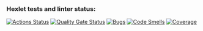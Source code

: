 ### Hexlet tests and linter status:
[![Actions Status](https://github.com/vvvilkha/java-project-78/actions/workflows/hexlet-check.yml/badge.svg)](https://github.com/vvvilkha/java-project-78/actions)
[![Quality Gate Status](https://sonarcloud.io/api/project_badges/measure?project=vvvilkha_java-project-78&metric=alert_status)](https://sonarcloud.io/summary/new_code?id=vvvilkha_java-project-78)
[![Bugs](https://sonarcloud.io/api/project_badges/measure?project=vvvilkha_java-project-78&metric=bugs)](https://sonarcloud.io/summary/new_code?id=vvvilkha_java-project-78)
[![Code Smells](https://sonarcloud.io/api/project_badges/measure?project=vvvilkha_java-project-78&metric=code_smells)](https://sonarcloud.io/summary/new_code?id=vvvilkha_java-project-78)
[![Coverage](https://sonarcloud.io/api/project_badges/measure?project=vvvilkha_java-project-78&metric=coverage)](https://sonarcloud.io/summary/new_code?id=vvvilkha_java-project-78)